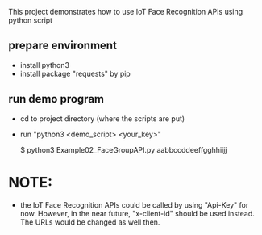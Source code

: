 This project demonstrates how to use IoT Face Recognition APIs using python script

## prepare environment
- install python3
- install package "requests" by pip

## run demo program
- cd to project directory (where the scripts are put)
- run "python3 <demo_script> <your_key>"

    $ python3 Example02_FaceGroupAPI.py aabbccddeeffgghhiijj

# NOTE: 
- the IoT Face Recognition APIs could be called by using "Api-Key" for now. However, in the near future, "x-client-id" should be used instead. The URLs would be changed as well then.